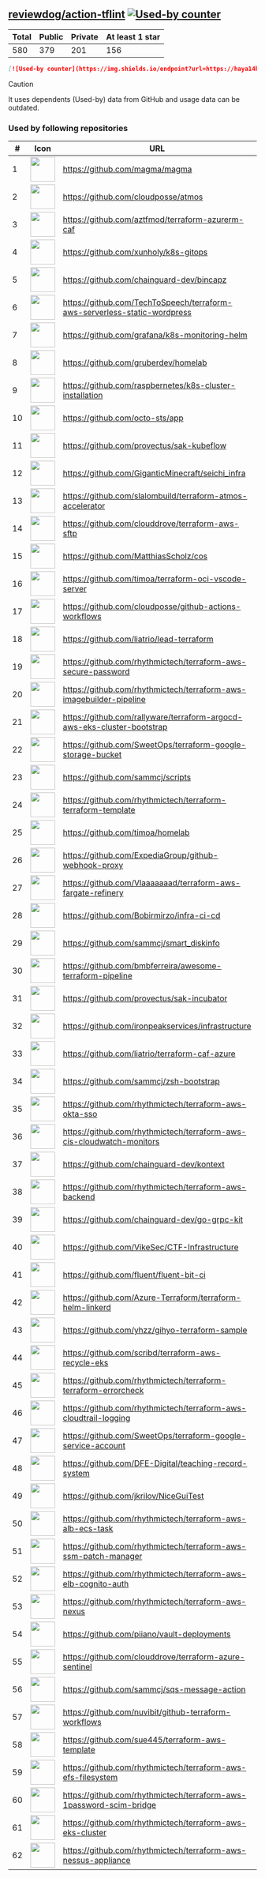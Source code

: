 





## [reviewdog/action-tflint](https://github.com/reviewdog/action-tflint) [![Used-by counter](https://img.shields.io/endpoint?url=https://haya14busa.github.io/github-used-by/data/reviewdog/action-tflint/shieldsio.json)](https://github.com/haya14busa/github-used-by/tree/main/repo/reviewdog/action-tflint)

| Total | Public | Private | At least 1 star
| ----- | ------ | ------- | ---------------
| 580 | 379 | 201 | 156 |

```md
[![Used-by counter](https://img.shields.io/endpoint?url=https://haya14busa.github.io/github-used-by/data/reviewdog/action-tflint/shieldsio.json)](https://github.com/haya14busa/github-used-by/tree/main/repo/reviewdog/action-tflint)
```

> [!CAUTION]
> It uses dependents (Used-by) data from GitHub and usage data can be outdated.

### Used by following repositories

| # | Icon | URL | Stars |
| -- | -- | -- | -- | 
|1|<img src="https://github.com/magma.png" width=50 height=50>|https://github.com/magma/magma|1658|
|2|<img src="https://github.com/cloudposse.png" width=50 height=50>|https://github.com/cloudposse/atmos|636|
|3|<img src="https://github.com/aztfmod.png" width=50 height=50>|https://github.com/aztfmod/terraform-azurerm-caf|534|
|4|<img src="https://github.com/xunholy.png" width=50 height=50>|https://github.com/xunholy/k8s-gitops|459|
|5|<img src="https://github.com/chainguard-dev.png" width=50 height=50>|https://github.com/chainguard-dev/bincapz|378|
|6|<img src="https://github.com/TechToSpeech.png" width=50 height=50>|https://github.com/TechToSpeech/terraform-aws-serverless-static-wordpress|193|
|7|<img src="https://github.com/grafana.png" width=50 height=50>|https://github.com/grafana/k8s-monitoring-helm|133|
|8|<img src="https://github.com/gruberdev.png" width=50 height=50>|https://github.com/gruberdev/homelab|122|
|9|<img src="https://github.com/raspbernetes.png" width=50 height=50>|https://github.com/raspbernetes/k8s-cluster-installation|113|
|10|<img src="https://github.com/octo-sts.png" width=50 height=50>|https://github.com/octo-sts/app|93|
|11|<img src="https://github.com/provectus.png" width=50 height=50>|https://github.com/provectus/sak-kubeflow|62|
|12|<img src="https://github.com/GiganticMinecraft.png" width=50 height=50>|https://github.com/GiganticMinecraft/seichi_infra|51|
|13|<img src="https://github.com/slalombuild.png" width=50 height=50>|https://github.com/slalombuild/terraform-atmos-accelerator|38|
|14|<img src="https://github.com/clouddrove.png" width=50 height=50>|https://github.com/clouddrove/terraform-aws-sftp|34|
|15|<img src="https://github.com/MatthiasScholz.png" width=50 height=50>|https://github.com/MatthiasScholz/cos|34|
|16|<img src="https://github.com/timoa.png" width=50 height=50>|https://github.com/timoa/terraform-oci-vscode-server|26|
|17|<img src="https://github.com/cloudposse.png" width=50 height=50>|https://github.com/cloudposse/github-actions-workflows|25|
|18|<img src="https://github.com/liatrio.png" width=50 height=50>|https://github.com/liatrio/lead-terraform|20|
|19|<img src="https://github.com/rhythmictech.png" width=50 height=50>|https://github.com/rhythmictech/terraform-aws-secure-password|18|
|20|<img src="https://github.com/rhythmictech.png" width=50 height=50>|https://github.com/rhythmictech/terraform-aws-imagebuilder-pipeline|18|
|21|<img src="https://github.com/rallyware.png" width=50 height=50>|https://github.com/rallyware/terraform-argocd-aws-eks-cluster-bootstrap|16|
|22|<img src="https://github.com/SweetOps.png" width=50 height=50>|https://github.com/SweetOps/terraform-google-storage-bucket|16|
|23|<img src="https://github.com/sammcj.png" width=50 height=50>|https://github.com/sammcj/scripts|14|
|24|<img src="https://github.com/rhythmictech.png" width=50 height=50>|https://github.com/rhythmictech/terraform-terraform-template|13|
|25|<img src="https://github.com/timoa.png" width=50 height=50>|https://github.com/timoa/homelab|12|
|26|<img src="https://github.com/ExpediaGroup.png" width=50 height=50>|https://github.com/ExpediaGroup/github-webhook-proxy|10|
|27|<img src="https://github.com/Vlaaaaaaad.png" width=50 height=50>|https://github.com/Vlaaaaaaad/terraform-aws-fargate-refinery|10|
|28|<img src="https://github.com/Bobirmirzo.png" width=50 height=50>|https://github.com/Bobirmirzo/infra-ci-cd|10|
|29|<img src="https://github.com/sammcj.png" width=50 height=50>|https://github.com/sammcj/smart_diskinfo|9|
|30|<img src="https://github.com/bmbferreira.png" width=50 height=50>|https://github.com/bmbferreira/awesome-terraform-pipeline|9|
|31|<img src="https://github.com/provectus.png" width=50 height=50>|https://github.com/provectus/sak-incubator|9|
|32|<img src="https://github.com/ironpeakservices.png" width=50 height=50>|https://github.com/ironpeakservices/infrastructure|9|
|33|<img src="https://github.com/liatrio.png" width=50 height=50>|https://github.com/liatrio/terraform-caf-azure|8|
|34|<img src="https://github.com/sammcj.png" width=50 height=50>|https://github.com/sammcj/zsh-bootstrap|8|
|35|<img src="https://github.com/rhythmictech.png" width=50 height=50>|https://github.com/rhythmictech/terraform-aws-okta-sso|8|
|36|<img src="https://github.com/rhythmictech.png" width=50 height=50>|https://github.com/rhythmictech/terraform-aws-cis-cloudwatch-monitors|8|
|37|<img src="https://github.com/chainguard-dev.png" width=50 height=50>|https://github.com/chainguard-dev/kontext|7|
|38|<img src="https://github.com/rhythmictech.png" width=50 height=50>|https://github.com/rhythmictech/terraform-aws-backend|7|
|39|<img src="https://github.com/chainguard-dev.png" width=50 height=50>|https://github.com/chainguard-dev/go-grpc-kit|7|
|40|<img src="https://github.com/VikeSec.png" width=50 height=50>|https://github.com/VikeSec/CTF-Infrastructure|7|
|41|<img src="https://github.com/fluent.png" width=50 height=50>|https://github.com/fluent/fluent-bit-ci|7|
|42|<img src="https://github.com/Azure-Terraform.png" width=50 height=50>|https://github.com/Azure-Terraform/terraform-helm-linkerd|7|
|43|<img src="https://github.com/yhzz.png" width=50 height=50>|https://github.com/yhzz/gihyo-terraform-sample|7|
|44|<img src="https://github.com/scribd.png" width=50 height=50>|https://github.com/scribd/terraform-aws-recycle-eks|7|
|45|<img src="https://github.com/rhythmictech.png" width=50 height=50>|https://github.com/rhythmictech/terraform-terraform-errorcheck|7|
|46|<img src="https://github.com/rhythmictech.png" width=50 height=50>|https://github.com/rhythmictech/terraform-aws-cloudtrail-logging|7|
|47|<img src="https://github.com/SweetOps.png" width=50 height=50>|https://github.com/SweetOps/terraform-google-service-account|7|
|48|<img src="https://github.com/DFE-Digital.png" width=50 height=50>|https://github.com/DFE-Digital/teaching-record-system|6|
|49|<img src="https://github.com/jkrilov.png" width=50 height=50>|https://github.com/jkrilov/NiceGuiTest|6|
|50|<img src="https://github.com/rhythmictech.png" width=50 height=50>|https://github.com/rhythmictech/terraform-aws-alb-ecs-task|6|
|51|<img src="https://github.com/rhythmictech.png" width=50 height=50>|https://github.com/rhythmictech/terraform-aws-ssm-patch-manager|6|
|52|<img src="https://github.com/rhythmictech.png" width=50 height=50>|https://github.com/rhythmictech/terraform-aws-elb-cognito-auth|6|
|53|<img src="https://github.com/rhythmictech.png" width=50 height=50>|https://github.com/rhythmictech/terraform-aws-nexus|6|
|54|<img src="https://github.com/piiano.png" width=50 height=50>|https://github.com/piiano/vault-deployments|5|
|55|<img src="https://github.com/clouddrove.png" width=50 height=50>|https://github.com/clouddrove/terraform-azure-sentinel|5|
|56|<img src="https://github.com/sammcj.png" width=50 height=50>|https://github.com/sammcj/sqs-message-action|5|
|57|<img src="https://github.com/nuvibit.png" width=50 height=50>|https://github.com/nuvibit/github-terraform-workflows|5|
|58|<img src="https://github.com/sue445.png" width=50 height=50>|https://github.com/sue445/terraform-aws-template|5|
|59|<img src="https://github.com/rhythmictech.png" width=50 height=50>|https://github.com/rhythmictech/terraform-aws-efs-filesystem|5|
|60|<img src="https://github.com/rhythmictech.png" width=50 height=50>|https://github.com/rhythmictech/terraform-aws-1password-scim-bridge|5|
|61|<img src="https://github.com/rhythmictech.png" width=50 height=50>|https://github.com/rhythmictech/terraform-aws-eks-cluster|5|
|62|<img src="https://github.com/rhythmictech.png" width=50 height=50>|https://github.com/rhythmictech/terraform-aws-nessus-appliance|5|
